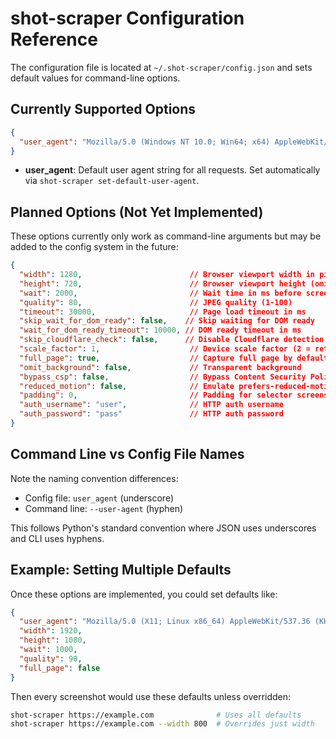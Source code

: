 # shot-scraper Configuration Reference

The configuration file is located at `~/.shot-scraper/config.json` and sets default values for command-line options.

## Currently Supported Options

```json
{
  "user_agent": "Mozilla/5.0 (Windows NT 10.0; Win64; x64) AppleWebKit/537.36 (KHTML, like Gecko) Chrome/129.0.0.0 Safari/537.36"
}
```

- **user_agent**: Default user agent string for all requests. Set automatically via `shot-scraper set-default-user-agent`.

## Planned Options (Not Yet Implemented)

These options currently only work as command-line arguments but may be added to the config system in the future:

```json
{
  "width": 1280,                        // Browser viewport width in pixels
  "height": 720,                        // Browser viewport height (omit for full page)
  "wait": 2000,                         // Wait time in ms before screenshot
  "quality": 80,                        // JPEG quality (1-100)
  "timeout": 30000,                     // Page load timeout in ms
  "skip_wait_for_dom_ready": false,    // Skip waiting for DOM ready
  "wait_for_dom_ready_timeout": 10000, // DOM ready timeout in ms
  "skip_cloudflare_check": false,      // Disable Cloudflare detection
  "scale_factor": 1,                    // Device scale factor (2 = retina)
  "full_page": true,                    // Capture full page by default
  "omit_background": false,             // Transparent background
  "bypass_csp": false,                  // Bypass Content Security Policy
  "reduced_motion": false,              // Emulate prefers-reduced-motion
  "padding": 0,                         // Padding for selector screenshots
  "auth_username": "user",              // HTTP auth username
  "auth_password": "pass"               // HTTP auth password
}
```

## Command Line vs Config File Names

Note the naming convention differences:
- Config file: `user_agent` (underscore)
- Command line: `--user-agent` (hyphen)

This follows Python's standard convention where JSON uses underscores and CLI uses hyphens.

## Example: Setting Multiple Defaults

Once these options are implemented, you could set defaults like:

```json
{
  "user_agent": "Mozilla/5.0 (X11; Linux x86_64) AppleWebKit/537.36 (KHTML, like Gecko) Chrome/129.0.0.0 Safari/537.36",
  "width": 1920,
  "height": 1080,
  "wait": 1000,
  "quality": 90,
  "full_page": false
}
```

Then every screenshot would use these defaults unless overridden:
```bash
shot-scraper https://example.com              # Uses all defaults
shot-scraper https://example.com --width 800  # Overrides just width
```